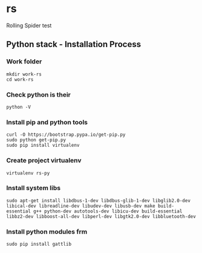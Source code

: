 # rs
Rolling Spider test

## Python stack - Installation Process

### Work folder

    mkdir work-rs
    cd work-rs

### Check python is their

    python -V

### Install pip and python tools

    curl -O https://bootstrap.pypa.io/get-pip.py
    sudo python get-pip.py
    sudo pip install virtualenv

### Create project virtualenv

    virtualenv rs-py

### Install system libs 

    sudo apt-get install libdbus-1-dev libdbus-glib-1-dev libglib2.0-dev libical-dev libreadline-dev libudev-dev libusb-dev make build-essential g++ python-dev autotools-dev libicu-dev build-essential libbz2-dev libboost-all-dev libperl-dev libgtk2.0-dev libbluetooth-dev

### Install python modules frm 

    sudo pip install gattlib



